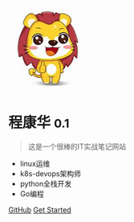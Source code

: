 <!-- _coverpage.md -->

![logo](/docs/_media/lion.png)

# 程康华 <small>0.1</small>

> 这是一个很棒的IT实战笔记网站

- linux运维
- k8s-devops架构师
- python全栈开发
- Go编程

[GitHub](https://github.com/chengkanghua)
[Get Started](/docs/k8s-note/)
